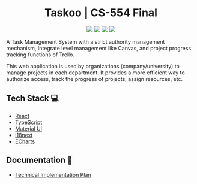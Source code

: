 <h1 align="center">Taskoo | CS-554 Final</h1>

<p align="center">
<img src="https://img.shields.io/badge/-React-eee?style=flat-square&logo=react" />
<img src="https://img.shields.io/badge/-TypeScript-eee?style=flat-square&logo=typescript" />
<img src="https://img.shields.io/badge/-NodeJS-eee?style=flat-square&logo=node.js" />
<img src="https://img.shields.io/badge/-MySQL-eee?style=flat-square&logo=mysql" />
</p>

<p>
A Task Management System with a strict authority management mechanism, Integrate level management like Canvas, and project progress tracking functions of Trello.
</p>
<p>
This web application is used by organizations (company/university) to manage projects in each department. It provides a more efficient way to authorize access, track the progress of projects, assign resources, etc.
</p>

## Tech Stack 💻
* [React](https://reactjs.org/)
* [TypeScript](https://www.typescriptlang.org/)
* [Material UI](https://mui.com/)
* [i18next](https://react.i18next.com/)
* [ECharts](https://echarts.apache.org/en/index.html)

## Documentation 📖
* [Technical Implementation Plan](https://stevens0-my.sharepoint.com/:w:/g/personal/sxiong5_stevens_edu/EWJkiuUG4PhEliMxonPS0RQBJVH_C_mfK4eOoFqYGfcwnQ?e=4dv2rL)

